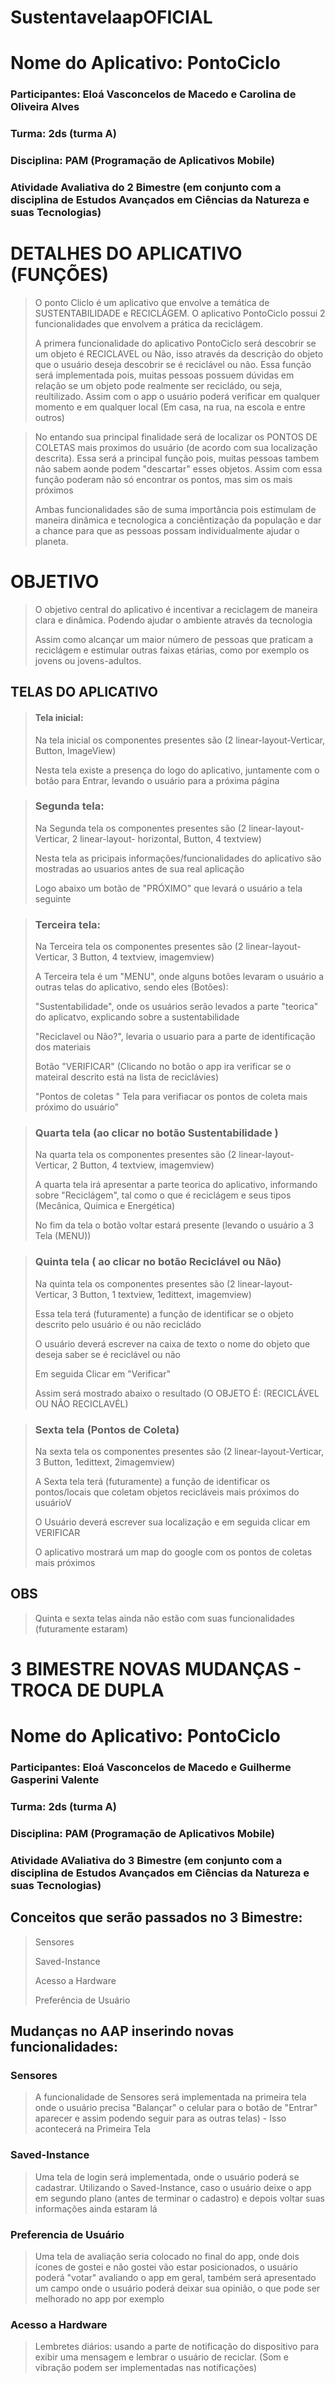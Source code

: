 # SustentavelaapOFICIAL


# Nome do Aplicativo: PontoCiclo
### Participantes: Eloá Vasconcelos de Macedo e Carolina de Oliveira Alves
### Turma: 2ds (turma A)
### Disciplina: PAM (Programação de Aplicativos Mobile)
### Atividade Avaliativa do 2 Bimestre (em conjunto com a disciplina de Estudos Avançados em Ciências da Natureza e suas Tecnologias)


>
>
>

# DETALHES DO APLICATIVO (FUNÇÕES)
>
> O ponto Cliclo é um aplicativo que envolve a temática de  SUSTENTABILIDADE e RECICLÁGEM. O aplicativo PontoCiclo possui 2 funcionalidades que envolvem a prática da reciclágem.
>
> A primera  funcionalidade do aplicativo PontoCiclo será descobrir se um objeto é RECICLAVEL ou Não, isso através da descrição do objeto que o usuário deseja descobrir se é reciclável ou não. Essa função será implementada pois, muitas pessoas possuem dúvidas em relação se um objeto pode realmente ser recicládo, ou seja, reultilizado. Assim com o app o usuário poderá verificar em qualquer momento e em qualquer local (Em casa, na rua, na escola e entre outros)
>
>

> No entando sua principal finalidade será de localizar os PONTOS DE COLETAS mais proximos do usuário (de acordo com sua localização descrita). Essa será a principal função pois, muitas pessoas tambem não sabem aonde podem "descartar" esses objetos. Assim com essa função poderam não só encontrar os pontos, mas sim os mais próximos 
>
> Ambas funcionalidades são de suma importância pois estimulam de maneira dinâmica e tecnologica a conciêntização da população e dar a chance para que as pessoas possam individualmente ajudar o planeta. 
>

# OBJETIVO
> O objetivo central do aplicativo é incentivar a reciclagem de maneira clara e dinâmica. Podendo ajudar o ambiente através da tecnologia
>
> Assim como alcançar um maior número de pessoas que praticam a reciclágem e estimular outras faixas etárias, como por exemplo os jovens ou jovens-adultos.
> 


## TELAS DO APLICATIVO 

> #### Tela inicial:
>
> Na tela inicial os componentes presentes são (2 linear-layout-Verticar, Button, ImageView)
>
>  Nesta tela existe a presença do logo do aplicativo, juntamente com o botão para Entrar, levando o usuário para a próxima página 
>
>


> ### Segunda tela:
>
> Na Segunda tela os componentes presentes são (2 linear-layout-Verticar, 2 linear-layout- horizontal, Button, 4 textview)
>
> Nesta tela as pricipais informações/funcionalidades do aplicativo são mostradas ao usuarios antes de sua real aplicação 
>
> Logo abaixo um botão de "PRÓXIMO" que levará o usuário a tela seguinte



> ### Terceira tela: 
>
>  Na Terceira tela os componentes presentes são (2 linear-layout-Verticar, 3 Button, 4 textview, imagemview)
>
> A Terceira tela é um "MENU", onde alguns botões levaram o usuário a outras telas do aplicativo, sendo eles (Botões): 
>
>"Sustentabilidade", onde os usuários serão levados a parte "teorica" do aplicatvo, explicando sobre a sustentabilidade
>
> "Reciclavel ou Não?", levaria o usuario para a parte de identificação dos materiais
>
> Botão "VERIFICAR" (Clicando no botão o app ira verificar se o mateiral descrito está na lista de reciclávies)
>
> "Pontos de coletas " Tela para verifiacar os pontos de coleta mais próximo do usuário"



> ### Quarta tela (ao clicar no botão Sustentabilidade )
>
> Na quarta tela os componentes presentes são (2 linear-layout-Verticar, 2 Button, 4 textview, imagemview)
>
> A quarta tela irá apresentar a parte teorica do aplicativo, informando sobre "Reciclágem", tal como o que é reciclágem e seus tipos (Mecânica, Quimica e Energética)
>
> No fim da tela o botão voltar estará presente (levando o usuário a 3 Tela (MENU))

>
>

> ### Quinta tela ( ao clicar no botão Reciclável ou Não)
>
> Na quinta tela os componentes presentes são (2 linear-layout-Verticar, 3 Button, 1 textview, 1edittext, imagemview)
>
> Essa tela terá (futuramente) a função de identificar se o objeto descrito pelo usuário é ou não recicládo
>
>  O usuário deverá escrever na caixa de texto o nome do objeto que deseja saber se é reciclável ou não
>
> Em seguida Clicar em "Verificar" 
>
> Assim será mostrado abaixo o resultado (O OBJETO É: (RECICLÁVEL OU NÃO RECICLAVÉL)

>
>


> ### Sexta tela (Pontos de Coleta)
>
> Na sexta tela os componentes presentes são (2 linear-layout-Verticar, 3 Button, 1edittext, 2imagemview)
>
> A Sexta tela terá (futuramente) a função de identificar os pontos/locais que coletam objetos recicláveis mais próximos do usuárioV
>
> O Usuário deverá escrever sua localização e em seguida clicar em VERIFICAR
>
> O aplicativo mostrará um map do google com os pontos de coletas mais próximos 



## OBS 

> Quinta e sexta telas ainda não estão com suas funcionalidades (futuramente estaram)


# 3 BIMESTRE NOVAS MUDANÇAS - TROCA DE DUPLA 

# Nome do Aplicativo: PontoCiclo
### Participantes: Eloá Vasconcelos de Macedo e Guilherme Gasperini Valente 
### Turma: 2ds (turma A)
### Disciplina: PAM (Programação de Aplicativos Mobile)
### Atividade AValiativa do 3 Bimestre (em conjunto com a disciplina de Estudos Avançados em Ciências da Natureza e suas Tecnologias)

## Conceitos que serão passados no 3 Bimestre:
>
> Sensores
>
> Saved-Instance 
>
> Acesso a Hardware 
>
> Preferência de Usuário 

## Mudanças no AAP inserindo novas funcionalidades:

### Sensores 
> A funcionalidade de Sensores será implementada na primeira tela onde o usuário precisa "Balançar" o celular para o botão de "Entrar" aparecer e assim podendo seguir para as outras telas) - Isso acontecerá na Primeira Tela 

### Saved-Instance 
> Uma tela de login será implementada, onde o usuário poderá se cadastrar. Utilizando o Saved-Instance, caso o usuário deixe o app em segundo plano (antes de terminar o cadastro) e depois voltar suas informações ainda estaram lá 


### Preferencia de Usuário 
> Uma tela de avaliação seria colocado no final do app, onde dois ícones de gostei e não gostei vão estar posicionados, o usuário poderá "votar" avaliando o app em geral, também será apresentado um campo onde o usuário poderá deixar sua opinião, o que pode ser melhorado no app por exemplo


### Acesso a Hardware 
>
> Lembretes diários: usando a parte de notificação do dispositivo para exibir uma mensagem e lembrar o usuário de reciclar. (Som e vibração podem ser implementadas nas notificações)



 


